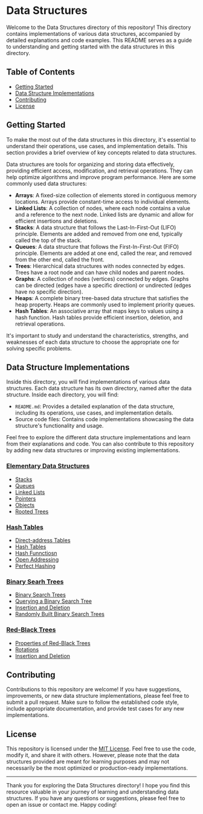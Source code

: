 # Data Structures
Welcome to the Data Structures directory of this repository! This directory contains implementations of various data structures, accompanied by detailed explanations and code examples. This README serves as a guide to understanding and getting started with the data structures in this directory.

## Table of Contents
- [Getting Started](#getting-started)
- [Data Structure Implementations](#data-structure-implementations)
- [Contributing](#contributing)
- [License](#license)

## Getting Started

To make the most out of the data structures in this directory, it's essential to understand their operations, use cases, and implementation details. This section provides a brief overview of key concepts related to data structures.

Data structures are tools for organizing and storing data effectively, providing efficient access, modification, and retrieval operations. They can help optimize algorithms and improve program performance. Here are some commonly used data structures:
- **Arrays**: A fixed-size collection of elements stored in contiguous memory locations. Arrays provide constant-time access to individual elements.
- **Linked Lists**: A collection of nodes, where each node contains a value and a reference to the next node. Linked lists are dynamic and allow for efficient insertions and deletions.
- **Stacks**: A data structure that follows the Last-In-First-Out (LIFO) principle. Elements are added and removed from one end, typically called the top of the stack.
- **Queues**: A data structure that follows the First-In-First-Out (FIFO) principle. Elements are added at one end, called the rear, and removed from the other end, called the front.
- **Trees**: Hierarchical data structures with nodes connected by edges. Trees have a root node and can have child nodes and parent nodes.
- **Graphs**: A collection of nodes (vertices) connected by edges. Graphs can be directed (edges have a specific direction) or undirected (edges have no specific direction).
- **Heaps**: A complete binary tree-based data structure that satisfies the heap property. Heaps are commonly used to implement priority queues.
- **Hash Tables**: An associative array that maps keys to values using a hash function. Hash tables provide efficient insertion, deletion, and retrieval operations.

It's important to study and understand the characteristics, strengths, and weaknesses of each data structure to choose the appropriate one for solving specific problems.

## Data Structure Implementations

Inside this directory, you will find implementations of various data structures. Each data structure has its own directory, named after the data structure. Inside each directory, you will find:

- `README.md`: Provides a detailed explanation of the data structure, including its operations, use cases, and implementation details.
- Source code files: Contains code implementations showcasing the data structure's functionality and usage.

Feel free to explore the different data structure implementations and learn from their explanations and code. You can also contribute to this repository by adding new data structures or improving existing implementations.

### [Elementary Data Structures]()
- [Stacks](./elementary-data-structures#stacks)
- [Queues]()
- [Linked Lists]()
- [Pointers]()
- [Objects]()
- [Rooted Trees]()

### [Hash Tables]()
- [Direct-address Tables]()
- [Hash Tables]()
- [Hash Funnctiosn]()
- [Open Addressing]()
- [Perfect Hashing]()

### [Binary Searh Trees]()
- [Binary Search Trees]()
- [Querying a Binary Search Tree]()
- [Insertion and Deletion]()
- [Randomly Built Binary Search Trees]()

### [Red-Black Trees]()
- [Properties of Red-Black Trees]()
- [Rotations]()
- [Insertion and Deletion]()

###

## Contributing

Contributions to this repository are welcome! If you have suggestions, improvements, or new data structure implementations, please feel free to submit a pull request. Make sure to follow the established code style, include appropriate documentation, and provide test cases for any new implementations.

## License

This repository is licensed under the [MIT License](LICENSE). Feel free to use the code, modify it, and share it with others. However, please note that the data structures provided are meant for learning purposes and may not necessarily be the most optimized or production-ready implementations.

---

Thank you for exploring the Data Structures directory! I hope you find this resource valuable in your journey of learning and understanding data structures. If you have any questions or suggestions, please feel free to open an issue or contact me. Happy coding!
